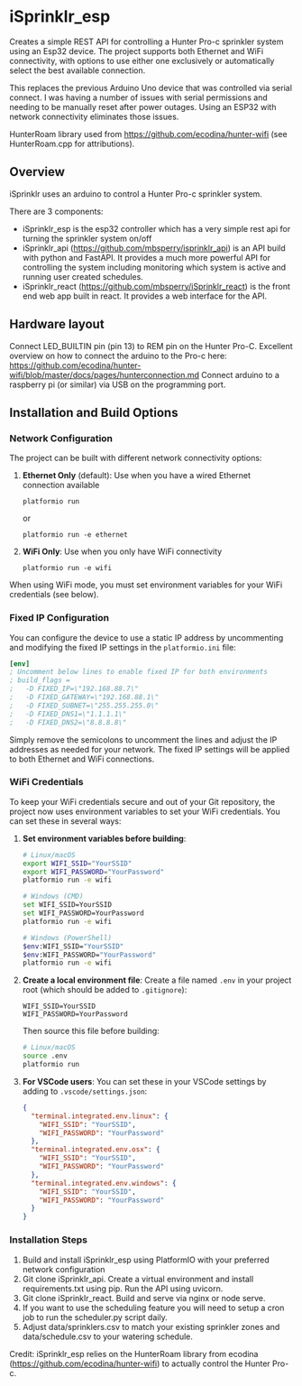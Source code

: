 # iSprinklr_esp

Creates a simple REST API for controlling a Hunter Pro-c sprinkler system using an Esp32 device. The project supports both Ethernet and WiFi connectivity, with options to use either one exclusively or automatically select the best available connection.

This replaces the previous Arduino Uno device that was controlled via serial connect. I was having a number of issues with serial permissions and needing to be manually reset after power outages. Using an ESP32 with network connectivity eliminates those issues.

HunterRoam library used from https://github.com/ecodina/hunter-wifi (see HunterRoam.cpp for attributions).

## Overview

iSprinklr uses an arduino to control a Hunter Pro-c sprinkler system.

There are 3 components:
- iSprinklr_esp is the esp32 controller which has a very simple rest api for turning the sprinkler system on/off
- iSprinklr_api (https://github.com/mbsperry/isprinklr_api) is an API build with python and FastAPI. It provides a much more powerful API for controlling the system including monitoring which system is active and running user created schedules. 
- iSprinklr_react (https://github.com/mbsperry/iSprinklr_react) is the front end web app built in react. It provides a web interface for the API.

## Hardware layout
Connect LED_BUILTIN pin (pin 13) to REM pin on the Hunter Pro-C. Excellent overview on how to connect the arduino to the Pro-c here: https://github.com/ecodina/hunter-wifi/blob/master/docs/pages/hunterconnection.md
Connect arduino to a raspberry pi (or similar) via USB on the programming port.

## Installation and Build Options

### Network Configuration
The project can be built with different network connectivity options:

1. **Ethernet Only** (default): Use when you have a wired Ethernet connection available
   ```
   platformio run
   ```
   or
   ```
   platformio run -e ethernet
   ```

2. **WiFi Only**: Use when you only have WiFi connectivity
   ```
   platformio run -e wifi
   ```

When using WiFi mode, you must set environment variables for your WiFi credentials (see below).

### Fixed IP Configuration
You can configure the device to use a static IP address by uncommenting and modifying the fixed IP settings in the `platformio.ini` file:

```ini
[env]
; Uncomment below lines to enable fixed IP for both environments
; build_flags =
;   -D FIXED_IP=\"192.168.88.7\"
;   -D FIXED_GATEWAY=\"192.168.88.1\"
;   -D FIXED_SUBNET=\"255.255.255.0\"
;   -D FIXED_DNS1=\"1.1.1.1\"
;   -D FIXED_DNS2=\"8.8.8.8\"
```

Simply remove the semicolons to uncomment the lines and adjust the IP addresses as needed for your network. The fixed IP settings will be applied to both Ethernet and WiFi connections.

### WiFi Credentials
To keep your WiFi credentials secure and out of your Git repository, the project now uses environment variables to set your WiFi credentials. You can set these in several ways:

1. **Set environment variables before building**:
   ```bash
   # Linux/macOS
   export WIFI_SSID="YourSSID"
   export WIFI_PASSWORD="YourPassword"
   platformio run -e wifi

   # Windows (CMD)
   set WIFI_SSID=YourSSID
   set WIFI_PASSWORD=YourPassword
   platformio run -e wifi
   
   # Windows (PowerShell)
   $env:WIFI_SSID="YourSSID"
   $env:WIFI_PASSWORD="YourPassword"
   platformio run -e wifi
   ```

2. **Create a local environment file**:
   Create a file named `.env` in your project root (which should be added to `.gitignore`):
   ```
   WIFI_SSID=YourSSID
   WIFI_PASSWORD=YourPassword
   ```
   
   Then source this file before building:
   ```bash
   # Linux/macOS
   source .env
   platformio run
   ```

3. **For VSCode users**:
   You can set these in your VSCode settings by adding to `.vscode/settings.json`:
   ```json
   {
     "terminal.integrated.env.linux": {
       "WIFI_SSID": "YourSSID",
       "WIFI_PASSWORD": "YourPassword"
     },
     "terminal.integrated.env.osx": {
       "WIFI_SSID": "YourSSID",
       "WIFI_PASSWORD": "YourPassword"
     },
     "terminal.integrated.env.windows": {
       "WIFI_SSID": "YourSSID",
       "WIFI_PASSWORD": "YourPassword"
     }
   }
   ```

### Installation Steps
1. Build and install iSprinklr_esp using PlatformIO with your preferred network configuration
2. Git clone iSprinklr_api. Create a virtual environment and install requirements.txt using pip. Run the API using uvicorn.
3. Git clone iSprinklr_react. Build and serve via nginx or node serve.
4. If you want to use the scheduling feature you will need to setup a cron job to run the scheduler.py script daily.
5. Adjust data/sprinklers.csv to match your existing sprinkler zones and data/schedule.csv to your watering schedule.

Credit:
iSprinklr_esp relies on the HunterRoam library from ecodina (https://github.com/ecodina/hunter-wifi) to actually control the Hunter Pro-c.
